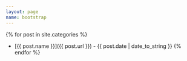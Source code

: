 ```yaml
---
layout: page
name: bootstrap
---
```


{% for post in site.categories %}
- [{{ post.name }}]({{ post.url }}) - {{ post.date | date_to_string }}
{% endfor %}